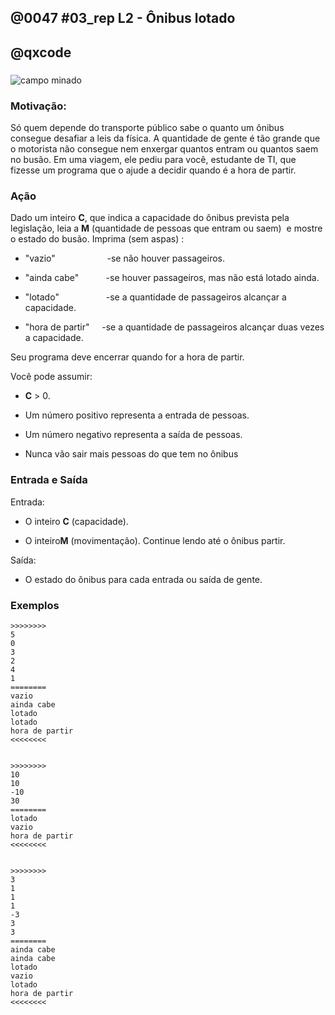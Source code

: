 ## @0047 #03_rep L2 - Ônibus lotado
## @qxcode

###
![campo minado](capa.gif)

### Motivação:

Só quem depende do transporte público sabe o quanto um ônibus consegue desafiar a leis da física.
A quantidade de gente é tão grande que o motorista não consegue nem enxergar quantos entram ou quantos saem no busão.
Em uma viagem, ele pediu para você, estudante de TI, que fizesse um programa que o ajude a decidir quando é a hora de partir.

### Ação

Dado um inteiro **C**, que indica a capacidade do ônibus prevista pela legislação,
leia a **M** (quantidade de pessoas que entram ou saem)  e mostre o estado do busão.
Imprima (sem aspas) :

* "vazio"                     -se não houver passageiros.
 
* "ainda cabe"           -se houver passageiros, mas não está lotado ainda.
 
* "lotado"                   -se a quantidade de passageiros alcançar a capacidade.
 
* "hora de partir"     -se a quantidade de passageiros alcançar duas vezes a capacidade.

Seu programa deve encerrar quando for a hora de partir.

Você pode assumir:

* **C** > 0.
 
* Um número positivo representa a entrada de pessoas.
 
* Um número negativo representa a saída de pessoas.
 
* Nunca vão sair mais pessoas do que tem no ônibus
 

### Entrada e Saída

Entrada:

* O inteiro **C** (capacidade).
 
* O inteiro**M** (movimentação). Continue lendo até o ônibus partir.
 

Saída:

* O estado do ônibus para cada entrada ou saída de gente.



### Exemplos

```
>>>>>>>>
5
0
3
2
4
1
========
vazio
ainda cabe
lotado
lotado
hora de partir
<<<<<<<<


>>>>>>>>
10
10
-10
30
========
lotado
vazio
hora de partir
<<<<<<<<


>>>>>>>>
3
1
1
1
-3
3
3
========
ainda cabe
ainda cabe
lotado
vazio
lotado
hora de partir
<<<<<<<<
```

<!--- os testes no .vpl são os mesmos do Readme.md --->